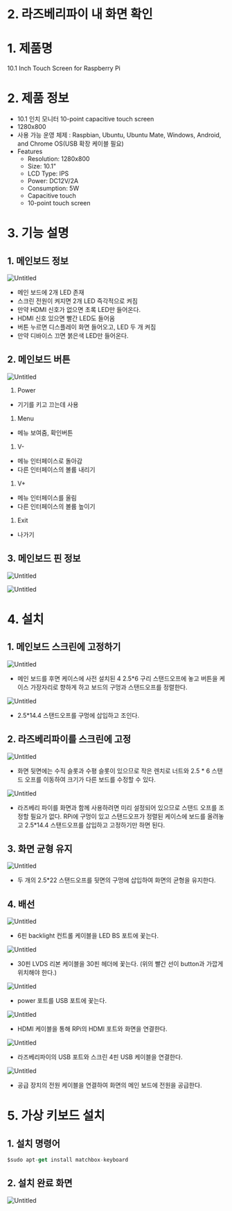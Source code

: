 # 2. 라즈베리파이 내 화면 확인

# 1. 제품명

10.1 Inch Touch Screen for Raspberry Pi

# 2. 제품 정보

- 10.1 인치 모니터 10-point capacitive touch screen
- 1280x800
- 사용 가능 운영 체제 : Raspbian, Ubuntu, Ubuntu Mate, Windows, Android, and Chrome OS(USB 확장 케이블 필요)
- Features
    - Resolution: 1280x800
    - Size: 10.1"
    - LCD Type: IPS
    - Power: DC12V/2A
    - Consumption: 5W
    - Capacitive touch
    - 10-point touch screen

# 3. 기능 설명

## 1. 메인보드 정보

![Untitled](/Manual_img/Untitled.png)

- 메인 보드에 2개 LED 존재
- 스크린 전원이 켜지면 2개 LED 즉각적으로 켜짐
- 만약 HDMI 신호가 없으면 초록 LED만 들어온다.
- HDMI 신호 있으면 빨간 LED도 들어옴
- 버튼 누르면 디스플레이 화면 들어오고, LED 두 개 켜짐
- 만약 디바이스 끄면 붉은색 LED만 들어온다.

## 2. 메인보드 버튼

![Untitled](/Manual_img/Untitled%201.png)

1. Power
- 기기를 키고 끄는데 사용
1. Menu
- 메뉴 보여줌, 확인버튼
1. V- 
- 메뉴 인터페이스로 돌아감
- 다른 인터페이스의 볼륨 내리기
1. V+
- 메뉴 인터페이스를 올림
- 다른 인터페이스의 볼륨 높이기
1. Exit
- 나가기

## 3. 메인보드 핀 정보

![Untitled](/Manual_img/Untitled%202.png)

![Untitled](/Manual_img/Untitled%203.png)

# 4. 설치

## 1. 메인보드 스크린에 고정하기

![Untitled](/Manual_img/Untitled%204.png)

- 메인 보드를 후면 케이스에 사전 설치된 4 2.5*6 구리 스탠드오프에 놓고 버튼을 케이스 가장자리로 향하게 하고 보드의 구멍과 스탠드오프를 정렬한다.

![Untitled](/Manual_img/Untitled%205.png)

- 2.5*14.4 스탠드오프를 구멍에 삽입하고 조인다.

## 2. 라즈베리파이를 스크린에 고정

![Untitled](/Manual_img/Untitled%206.png)

- 화면 뒷면에는 수직 슬롯과 수평 슬롯이 있으므로 작은 렌치로 너트와 2.5 * 6 스탠드 오프를 이동하여 크기가 다른 보드를 수정할 수 있다.

![Untitled](/Manual_img/Untitled%207.png)

- 라즈베리 파이를 화면과 함께 사용하려면 미리 설정되어 있으므로 스탠드 오프를 조정할 필요가 없다. RPi에 구멍이 있고 스탠드오프가 정렬된 케이스에 보드를 올려놓고 2.5*14.4 스탠드오프를 삽입하고 고정하기만 하면 된다.

## 3. 화면 균형 유지

![Untitled](/Manual_img/Untitled%208.png)

- 두 개의 2.5*22 스탠드오프를 뒷면의 구멍에 삽입하여 화면의 균형을 유지한다.

## 4. 배선

![Untitled](/Manual_img/Untitled%209.png)

- 6핀 backlight 컨트롤 케이블을 LED BS 포트에 꽃는다.

![Untitled](/Manual_img/Untitled%2010.png)

- 30핀 LVDS 리본 케이블을 30핀 헤더에 꽃는다. (위의 빨간 선이 button과 가깝게 위치해야 한다.)

![Untitled](/Manual_img/Untitled%2011.png)

- power 포트를 USB 포트에 꽃는다.

![Untitled](/Manual_img/Untitled%2012.png)

- HDMI 케이블을 통해 RPi의 HDMI 포트와 화면을 연결한다.

![Untitled](/Manual_img/Untitled%2013.png)

- 라즈베리파이의 USB 포트와 스크린 4핀 USB 케이블을 연결한다.

![Untitled](/Manual_img/Untitled%2014.png)

- 공급 장치의 전원 케이블을 연결하여 화면의 메인 보드에 전원을 공급한다.

# 5. 가상 키보드 설치

## 1. 설치 명령어

```kotlin
$sudo apt-get install matchbox-keyboard
```

## 2. 설치 완료 화면

![Untitled](/Manual_img/Untitled%2015.png)